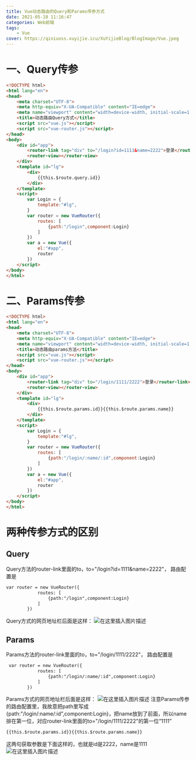 ```yaml
---
title: Vue动态路由的Query和Params传参方式
date: 2021-05-10 11:16:47
categories: Web前端
tags:
    - Vue
cover: https://qiniuoss.xuyijie.icu/XuYijieBlog/BlogImage/Vue.jpeg
---
```

# 一、Query传参

```html
<!DOCTYPE html>
<html lang="en">
<head>
    <meta charset="UTF-8">
    <meta http-equiv="X-UA-Compatible" content="IE=edge">
    <meta name="viewport" content="width=device-width, initial-scale=1.0">
    <title>动态路由Query方式</title>
    <script src="vue.js"></script>
    <script src="vue-router.js"></script>
</head>
<body>
    <div id="app">
        <router-link tag="div" to="/login?id=1111&name=2222">登录</router-link>
        <router-view></router-view>
    </div>
    <template id="lg">
        <div>
            {{this.$route.query.id}}
        </div>
    </template>
    <script>
        var Login = {
            template:"#lg",
        }
        var router = new VueRouter({
            routes: [
                {path:"/login",component:Login}
            ]
        })
        var a = new Vue({
            el:"#app",
            router
        })
    </script>
</body>
</html>
```

# 二、Params传参

```html
<!DOCTYPE html>
<html lang="en">
<head>
    <meta charset="UTF-8">
    <meta http-equiv="X-UA-Compatible" content="IE=edge">
    <meta name="viewport" content="width=device-width, initial-scale=1.0">
    <title>动态路由params方法</title>
    <script src="vue.js"></script>
    <script src="vue-router.js"></script>
</head>
<body>
    <div id="app">
        <router-link tag="div" to="/login/1111/2222">登录</router-link>
        <router-view></router-view>
    </div>
    <template id="lg">
        <div>
            {{this.$route.params.id}}{{this.$route.params.name}}
        </div>
    </template>
    <script>
        var Login = {
            template:"#lg",
        }
        var router = new VueRouter({
            routes: [
                {path:"/login/:name/:id",component:Login}
            ]
        })
        var a = new Vue({
            el:"#app",
            router
        })
    </script>
</body>
</html>
```


# 两种传参方式的区别
##  Query
Query方法的router-link里面的to，to="/login?id=1111&name=2222"，
路由配置是

```html
var router = new VueRouter({
            routes: [
                {path:"/login",component:Login}
            ]
        })
```
Query方式的网页地址栏后面是这样：
![在这里插入图片描述](https://qiniuoss.xuyijie.icu/XuYijieBlog/BlogImage/Vue路由传参0.png)
##  Params


Params方法的router-link里面的to，to="/login/1111/2222"，
路由配置是

```html
 var router = new VueRouter({
            routes: [
                {path:"/login/:name/:id",component:Login}
            ]
        })
```
Params方式的网页地址栏后面是这样：
![在这里插入图片描述](https://qiniuoss.xuyijie.icu/XuYijieBlog/BlogImage/Vue路由传参1.png)
注意Params传参的路由配置里，我故意把path里写成{path:"/login/:name/:id",component:Login}，把name放到了前面，所以name排在第一位，对应router-link里面的to="/login/1111/2222"的第一位“1111”

```html
{{this.$route.params.id}}{{this.$route.params.name}}
```
这两句获取参数是下面这样的，也就是id是2222，name是1111
![在这里插入图片描述](https://qiniuoss.xuyijie.icu/XuYijieBlog/BlogImage/Vue路由传参2.png)
